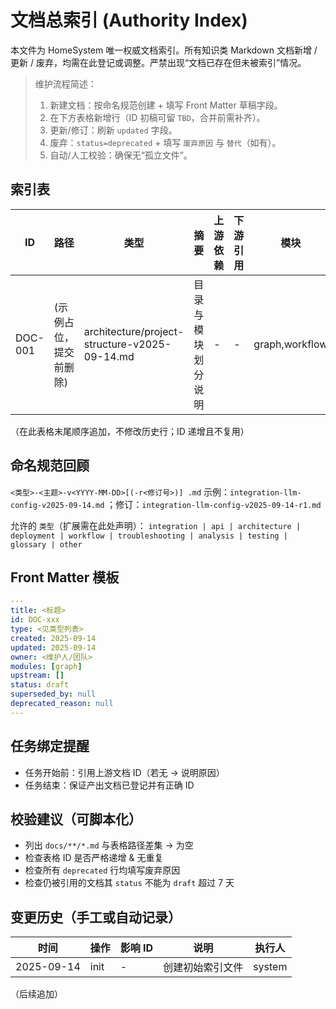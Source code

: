 # 文档总索引 (Authority Index)

本文件为 HomeSystem 唯一权威文档索引。所有知识类 Markdown 文档新增 / 更新 / 废弃，均需在此登记或调整。严禁出现“文档已存在但未被索引”情况。

> 维护流程简述：
> 1. 新建文档：按命名规范创建 + 填写 Front Matter 草稿字段。
> 2. 在下方表格新增行（ID 初稿可留 `TBD`，合并前需补齐）。
> 3. 更新/修订：刷新 `updated` 字段。
> 4. 废弃：`status=deprecated` + 填写 `废弃原因` 与 `替代`（如有）。
> 5. 自动/人工校验：确保无“孤立文件”。

## 索引表
| ID | 路径 | 类型 | 摘要 | 上游依赖 | 下游引用 | 模块 | Owner | 状态 | 创建 | 更新 | 替代 | 废弃原因 |
|----|------|------|------|----------|----------|------|-------|------|------|------|------|----------|
| DOC-001 | (示例占位，提交前删除) | architecture/project-structure-v2025-09-14.md | 目录与模块划分说明 | - | - | graph,workflow | core-team | draft | 2025-09-14 | 2025-09-14 | - | - |

（在此表格末尾顺序追加，不修改历史行；ID 递增且不复用）

## 命名规范回顾
`<类型>-<主题>-v<YYYY-MM-DD>[(-r<修订号>)] .md`
示例：`integration-llm-config-v2025-09-14.md` ；修订：`integration-llm-config-v2025-09-14-r1.md`

允许的 `类型`（扩展需在此处声明）：
`integration | api | architecture | deployment | workflow | troubleshooting | analysis | testing | glossary | other`

## Front Matter 模板
```yaml
---
title: <标题>
id: DOC-xxx
type: <见类型列表>
created: 2025-09-14
updated: 2025-09-14
owner: <维护人/团队>
modules: [graph]
upstream: []
status: draft
superseded_by: null
deprecated_reason: null
---
```

## 任务绑定提醒
- 任务开始前：引用上游文档 ID（若无 → 说明原因）
- 任务结束：保证产出文档已登记并有正确 ID

## 校验建议（可脚本化）
- 列出 `docs/**/*.md` 与表格路径差集 → 为空
- 检查表格 ID 是否严格递增 & 无重复
- 检查所有 `deprecated` 行均填写废弃原因
- 检查仍被引用的文档其 `status` 不能为 `draft` 超过 7 天

## 变更历史（手工或自动记录）
| 时间 | 操作 | 影响 ID | 说明 | 执行人 |
|------|------|---------|------|--------|
| 2025-09-14 | init | - | 创建初始索引文件 | system |

（后续追加）
